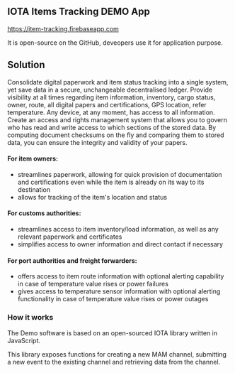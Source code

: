 ## IOTA Items Tracking DEMO App

https://item-tracking.firebaseapp.com

It is open-source on the GitHub, deveopers use it for application purpose.
## Solution

Consolidate digital paperwork and item status tracking into a single system, yet save data in a secure, unchangeable decentralised ledger. Provide visibility at all times regarding item information, inventory, cargo status, owner, route, all digital papers and certifications, GPS location, refer temperature. Any device, at any moment, has access to all information. Create an access and rights management system that allows you to govern who has read and write access to which sections of the stored data. By computing document checksums on the fly and comparing them to stored data, you can ensure the integrity and validity of your papers.

#### For item owners:

* streamlines paperwork, allowing for quick provision of documentation and certifications even while the item is already on its way to its destination 
* allows for tracking of the item's location and status

#### For customs authorities:

* streamlines access to item inventory/load information, as well as any relevant paperwork and certificates 
* simplifies access to owner information and direct contact if necessary

#### For port authorities and freight forwarders:

* offers access to item route information with optional alerting capability in case of temperature value rises or power failures 
* gives access to temperature sensor information with optional alerting functionality in case of temperature value rises or power outages

### How it works

The Demo software is based on an open-sourced IOTA library written in JavaScript.


This library exposes functions for creating a new MAM channel, submitting a new event to the existing channel and retrieving data from the channel.

